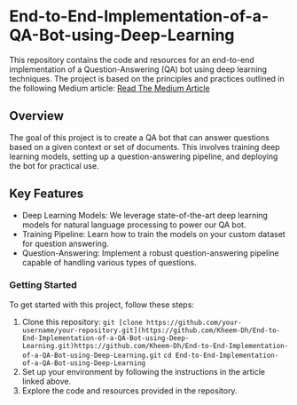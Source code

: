 # End-to-End-Implementation-of-a-QA-Bot-using-Deep-Learning
This repository contains the code and resources for an end-to-end implementation of a Question-Answering (QA) bot using deep learning techniques. The project is based on the principles and practices outlined in the following Medium article:
[Read The Medium Article]([http://www.google.fr](https://medium.com/@mrmohit254/end-to-end-implementation-of-a-qa-bot-using-deep-learning-a3225e62bf22)https://medium.com/@mrmohit254/end-to-end-implementation-of-a-qa-bot-using-deep-learning-a3225e62bf22/)
## Overview
The goal of this project is to create a QA bot that can answer questions based on a given context or set of documents. This involves training deep learning models, setting up a question-answering pipeline, and deploying the bot for practical use.

## Key Features
* Deep Learning Models: We leverage state-of-the-art deep learning models for natural language processing to power our QA bot.
* Training Pipeline: Learn how to train the models on your custom dataset for question answering.
* Question-Answering: Implement a robust question-answering pipeline capable of handling various types of questions.

### Getting Started
To get started with this project, follow these steps:

1. Clone this repository:
 `git [clone https://github.com/your-username/your-repository.git](https://github.com/Kheem-Dh/End-to-End-Implementation-of-a-QA-Bot-using-Deep-Learning.git)https://github.com/Kheem-Dh/End-to-End-Implementation-of-a-QA-Bot-using-Deep-Learning.git`
`cd End-to-End-Implementation-of-a-QA-Bot-using-Deep-Learning`
2. Set up your environment by following the instructions in the article linked above.
3. Explore the code and resources provided in the repository.
